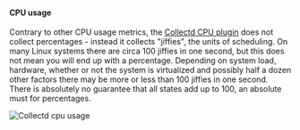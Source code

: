 

#### CPU usage
Contrary to other CPU usage metrics, the [Collectd CPU plugin](https://collectd.org/wiki/index.php/Plugin:CPU) does not collect percentages - instead it collects "jiffies", the units of scheduling.
On many Linux systems there are circa 100 jiffies in one second, but this does not mean you will end up with a percentage.
Depending on system load, hardware, whether or not the system is virtualized and possibly half a dozen other factors there may be more or less than 100 jiffies in one second.
There is absolutely no guarantee that all states add up to 100, an absolute must for percentages.

![Collectd cpu usage](http://assets.cloud66.com/help/images/collectd_cpu.png)

